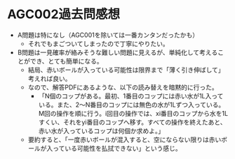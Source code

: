# AGC002過去問感想

- A問題は特になし（AGC001を除いては一番カンタンだったかも）
  - それでもまごついてしまったので丁寧にやりたい。
- B問題は一見確率が絡みそうな難しい問題に見えるが、単純化して考えることができ、とても簡単になる。
  - 結局、赤いボールが入っている可能性は限界まで「薄く引き伸ばして」考えれば良い。
  - なので、解答PDFにあるような、以下の読み替えを暗黙的に行った。
    - 「N個のコップがある。最初、1番目のコップには赤い水が1L入っている。また、2〜N番目のコップには無色の水が1Lずつ入っている。M回の操作を順に行う。i回目の操作では、xi番目のコップから水を1Lすくい、それをyi番目のコップへ移す。すべての操作を終えたあと、赤い水が入っているコップは何個か求めよ。」
  - 要約すると、「一度赤いボールが混入すると、空にならない限りは赤いボールが入っている可能性を払拭できない」という感じ。
